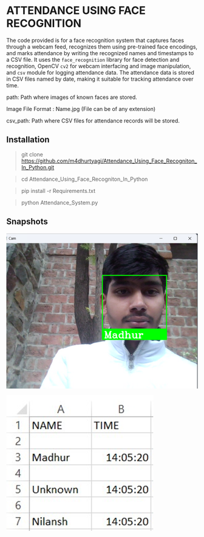 # ATTENDANCE USING FACE RECOGNITION

The code provided is for a face recognition system that captures faces through a webcam feed, recognizes them using pre-trained face encodings, and marks attendance by writing the recognized names and timestamps to a CSV file. It uses the `face_recognition` library for face detection and recognition, OpenCV `cv2` for webcam interfacing and image manipulation, and `csv` module for logging attendance data. The attendance data is stored in CSV files named by date, making it suitable for tracking attendance over time. 

path: Path where images of known faces are stored.

Image File Format : Name.jpg (File can be of any extension)

csv_path: Path where CSV files for attendance records will be stored.

## Installation

> git clone https://github.com/m4dhurtyagi/Attendance_Using_Face_Recogniton_In_Python.git

> cd Attendance_Using_Face_Recogniton_In_Python

> pip install -r Requirements.txt

> python Attendance_System.py

## Snapshots

![Snap](https://github.com/m4dhurtyagi/Attendance_Using_Face_Recogniton_In_Python/blob/main/assets/cam.png)

![CSV](https://github.com/m4dhurtyagi/Attendance_Using_Face_Recogniton_In_Python/blob/main/assets/att.png)
